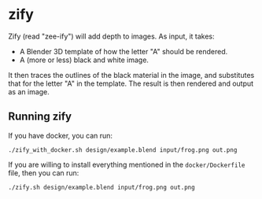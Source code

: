zify
====

Zify (read "zee-ify") will add depth to images.  As input, it takes:

 * A Blender 3D template of how the letter "A" should be rendered.
 * A (more or less) black and white image.

It then traces the outlines of the black material in the image, and
substitutes that for the letter "A" in the template.  The result
is then rendered and output as an image.

Running zify
------------

If you have docker, you can run:

```
./zify_with_docker.sh design/example.blend input/frog.png out.png
```

If you are willing to install everything mentioned in the
`docker/Dockerfile` file, then you can run:

```
./zify.sh design/example.blend input/frog.png out.png
```
